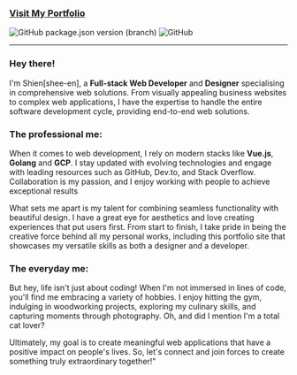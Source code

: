 ### [Visit My Portfolio](https://shieny.dev)

![GitHub package.json version (branch)](https://img.shields.io/github/package-json/v/shienyuan/shienyuan/master?label=version&link=https%3A%2F%2Fshieny.dev)
![GitHub](https://img.shields.io/github/license/shienyuan/shienyuan)

---

### Hey there!

I'm Shien[shee-en], a **Full-stack Web Developer** and **Designer** specialising in comprehensive web solutions. From visually appealing business websites to complex web applications, I have the expertise to handle the entire software development cycle, providing end-to-end web solutions. 

### The professional me:

When it comes to web development, I rely on modern stacks like **Vue.js**,  **Golang** and **GCP**. I stay updated with evolving technologies and engage with leading resources such as GitHub, Dev.to, and Stack Overflow. Collaboration is my passion, and I enjoy working with people to achieve exceptional results

What sets me apart is my talent for combining seamless functionality with beautiful design. I have a great eye for aesthetics and love creating experiences that put users first. From start to finish, I take pride in being the creative force behind all my personal works, including this portfolio site that showcases my versatile skills as both a designer and a developer. 

### The everyday me:

But hey, life isn't just about coding! When I'm not immersed in lines of code, you'll find me embracing a variety of hobbies. I enjoy hitting the gym, indulging in woodworking projects, exploring my culinary skills, and capturing moments through photography. Oh, and did I mention I'm a total cat lover?

Ultimately, my goal is to create meaningful web applications that have a positive impact on people's lives. So, let's connect and join forces to create something truly extraordinary together!"
